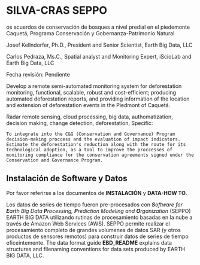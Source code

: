 # SILVA-CRAS SEPPO

os acuerdos de conservación de bosques a nivel predial en el piedemonte Caquetá, Programa Conservación y Gobernanza-Patrimonio Natural 


Josef Kellndorfer, Ph.D., President and Senior Scientist, Earth Big Data, LLC

Carlos Pedraza, Ms.C., Spatial analyst and Monitoring Expert, iScioLab and Earth Big Data, LLC

Fecha revisión: Pendiente

Develop a remote semi-automated monitoring system for deforestation monitoring, functional, scalable, robust and cost-efficient; producing automated deforestation reports, and providing information of the location and extension of deforestation events in the Piedmont of Caquetá.



Radar remote sensing, cloud processing, big data, authomatization, decision making, change detection, deforestation,
Specific:

    To integrate into the C&G (Conservation and Governance) Program decision-making proccess and the evaluation of impact indicators.
    Estimate the deforestation's reduction along with the route for its technological adoption, as a tool to improve the proccesses of monitoring compliance for the conservation agreements signed under the Conservation and Governance Program.

## Instalación de Software y Datos

Por favor referirse a los documentos de **INSTALACIÓN** y **DATA-HOW TO**.

Los datos de series de tiempo fueron pre-procesados con ***S**oftware for **E**arth Big Data **P**rocessing, **P**rediction Modeling and **O**rganization* (SEPPO) EARTH BIG DATA utilizando rutinas de procesamiento basadas en la nube a través de Amazon Web Services (AWS). SEPPO permite realizar el procesamiento completo de grandes volumenes de datos SAR (y otros productos de sensores remotos) para construir datos de series de tiempo eficeintemente. The data format guide **EBD_README** explains data structures and filenaming conventions for data sets produced by EARTH BIG DATA, LLC.
